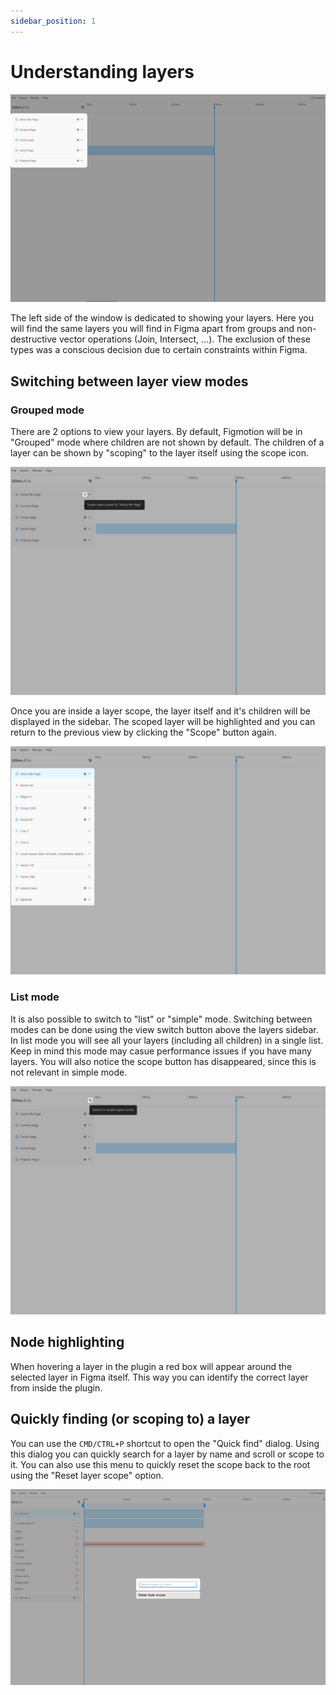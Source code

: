 ```yaml
---
sidebar_position: 1
---
```


# Understanding layers

![Layers](./img/understanding-layers-01.jpg)

The left side of the window is dedicated to showing your layers. Here you will find the same layers you will find in Figma apart from groups and non-destructive vector operations (Join, Intersect, ...). The exclusion of these types was a conscious decision due to certain constraints within Figma.

## Switching between layer view modes
### Grouped mode
There are 2 options to view your layers. By default, Figmotion will be in "Grouped" mode where children are not shown by default. The children of a layer can be shown by "scoping" to the layer itself using the scope icon.

![Scope icon](./img/understanding-layers-02.jpg)

Once you are inside a layer scope, the layer itself and it's children will be displayed in the sidebar. The scoped layer will be highlighted and you can return to the previous view by clicking the "Scope" button again.

![Inside a layer scope](./img/understanding-layers-03.jpg)

### List mode
It is also possible to switch to "list" or "simple" mode. Switching between modes can be done using the view switch button above the layers sidebar.
In list mode you will see all your layers (including all children) in a single list. Keep in mind this mode may casue performance issues if you have many layers.
You will also notice the scope button has disappeared, since this is not relevant in simple mode.

![Switch view button](./img/understanding-layers-04.jpg)

## Node highlighting
When hovering a layer in the plugin a red box will appear around the selected layer in Figma itself. This way you can identify the correct layer from inside the plugin.

## Quickly finding (or scoping to) a layer
You can use the `CMD/CTRL+P` shortcut to open the "Quick find" dialog. Using this dialog you can quickly search for a layer by name and scroll or scope to it. You can also use this menu to quickly reset the scope back to the root using the "Reset layer scope" option.

![Quick find](./img/understanding-layers-05.jpg)